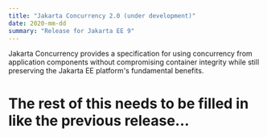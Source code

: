 ```yaml
---
title: "Jakarta Concurrency 2.0 (under development)"
date: 2020-mm-dd
summary: "Release for Jakarta EE 9"
---
```

Jakarta Concurrency provides a specification for using concurrency from application components without compromising container integrity while still preserving the Jakarta EE platform's fundamental benefits.

# The rest of this needs to be filled in like the previous release...
